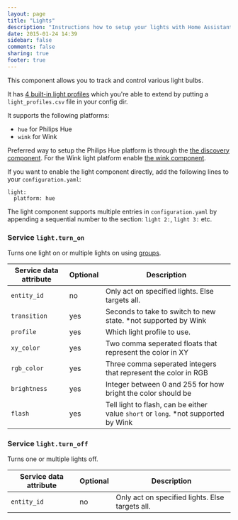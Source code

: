 ```yaml
---
layout: page
title: "Lights"
description: "Instructions how to setup your lights with Home Assistant."
date: 2015-01-24 14:39
sidebar: false
comments: false
sharing: true
footer: true
---
```


This component allows you to track and control various light bulbs.

It has [4 built-in light profiles](https://github.com/balloob/home-assistant/blob/master/homeassistant/components/light/light_profiles.csv) which you're able to extend by putting a `light_profiles.csv` file in your config dir.

It supports the following platforms:

 * `hue` for Philips Hue
 * `wink` for Wink

Preferred way to setup the Philips Hue platform is through the [the discovery component]({{site_root}}/components/discovery.html). For the Wink light platform enable [the wink component]({{site_root}}/components/wink.html).

If you want to enable the light component directly, add the following lines to your `configuration.yaml`:

```
light:
  platform: hue
```

<p class='note'>
The light component supports multiple entries in <code>configuration.yaml</code> by appending a sequential number to the section: <code>light 2:</code>, <code>light 3:</code> etc.
</p>

### Service `light.turn_on`

Turns one light on or multiple lights on using [groups]({{site_root}}/components/group.html).

| Service data attribute | Optional | Description |
| ---------------------- | -------- | ----------- |
| `entity_id` | no | Only act on specified lights. Else targets all.
| `transition` | yes | Seconds to take to switch to new state. *not supported by Wink
| `profile` | yes | Which light profile to use.
| `xy_color` | yes | Two comma seperated floats that represent the color in XY
| `rgb_color` | yes | Three comma seperated integers that represent the color in RGB
| `brightness` | yes | Integer between 0 and 255 for how bright the color should be 
| `flash` | yes | Tell light to flash, can be either value `short` or `long`. *not supported by Wink

### Service `light.turn_off`

Turns one or multiple lights off.

| Service data attribute | Optional | Description |
| ---------------------- | -------- | ----------- |
| `entity_id` | no | Only act on specified lights. Else targets all.
